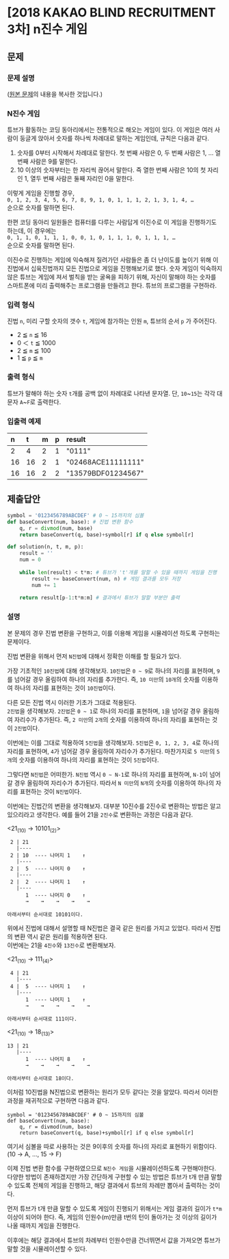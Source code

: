 # [2018 KAKAO BLIND RECRUITMENT 3차] n진수 게임
## 문제
### 문제 설명
([원본 문제](https://programmers.co.kr/learn/courses/30/lessons/17687)의 내용을 복사한 것입니다.)

### N진수 게임

튜브가 활동하는 코딩 동아리에서는 전통적으로 해오는 게임이 있다. 이 게임은 여러 사람이 둥글게 앉아서 숫자를 하나씩 차례대로 말하는 게임인데, 규칙은 다음과 같다.

1. 숫자를 0부터 시작해서 차례대로 말한다. 첫 번째 사람은 0, 두 번째 사람은 1, … 열 번째 사람은 9를 말한다.
2. 10 이상의 숫자부터는 한 자리씩 끊어서 말한다. 즉 열한 번째 사람은 10의 첫 자리인 1, 열두 번째 사람은 둘째 자리인 0을 말한다.

이렇게 게임을 진행할 경우,  
`0, 1, 2, 3, 4, 5, 6, 7, 8, 9, 1, 0, 1, 1, 1, 2, 1, 3, 1, 4, …`  
순으로 숫자를 말하면 된다.

한편 코딩 동아리 일원들은 컴퓨터를 다루는 사람답게 이진수로 이 게임을 진행하기도 하는데, 이 경우에는  
`0, 1, 1, 0, 1, 1, 1, 0, 0, 1, 0, 1, 1, 1, 0, 1, 1, 1, …`  
순으로 숫자를 말하면 된다.

이진수로 진행하는 게임에 익숙해져 질려가던 사람들은 좀 더 난이도를 높이기 위해 이진법에서 십육진법까지 모든 진법으로 게임을 진행해보기로 했다. 숫자 게임이 익숙하지 않은 튜브는 게임에 져서 벌칙을 받는 굴욕을 피하기 위해, 자신이 말해야 하는 숫자를 스마트폰에 미리 출력해주는 프로그램을 만들려고 한다. 튜브의 프로그램을 구현하라.

### 입력 형식
진법 `n`, 미리 구할 숫자의 갯수 `t`, 게임에 참가하는 인원 `m`, 튜브의 순서 `p` 가 주어진다.

* 2 ≦ `n` ≦ 16
* 0 ＜ `t` ≦ 1000
* 2 ≦ `m` ≦ 100
* 1 ≦ `p` ≦ `m`

### 출력 형식
튜브가 말해야 하는 숫자 `t`개를 공백 없이 차례대로 나타낸 문자열. 단, `10`\~`15`는 각각 대문자 `A`\~`F`로 출력한다.

### 입출력 예제
|n|t|m|p|result|
|:---|:---|:---|:---|:---|
|2|4|2|1|"0111"|
|16|16|2|1|"02468ACE11111111"|
|16|16|2|2|"13579BDF01234567"|

## 제출답안
```python
symbol = '0123456789ABCDEF' # 0 ~ 15까지의 심볼
def baseConvert(num, base): # 진법 변환 함수
    q, r = divmod(num, base)
    return baseConvert(q, base)+symbol[r] if q else symbol[r]

def solution(n, t, m, p):
    result = ''
    num = 0
    
    while len(result) < t*m: # 튜브가 't'개를 말할 수 있을 때까지 게임을 진행
        result += baseConvert(num, n) # 게임 결과를 모두 저장
        num += 1
    
    return result[p-1:t*m:m] # 결과에서 튜브가 말할 부분만 출력
```
### 설명
본 문제의 경우 진법 변환을 구현하고, 이를 이용해 게임을 시뮬레이션 하도록 구현하는 문제이다.

진법 변환을 위해서 먼저 `N진법`에 대해서 정확한 이해를 할 필요가 있다.

가장 기초적인 `10진법`에 대해 생각해보자. `10진법`은 `0 ~ 9`로 하나의 자리를 표현하며, `9`를 넘어갈 경우 올림하여 하나의 자리를 추가한다.
즉, `10 미만`의 `10개`의 숫자를 이용하여 하나의 자리를 표현하는 것이 `10진법`이다.

다른 모든 진법 역시 이러한 기초가 그대로 적용된다.  
`2진법`을 생각해보자. `2진법`은 `0 ~ 1`로 하나의 자리를 표현하며, `1`을 넘어갈 경우 올림하여 자리수가 추가된다.
즉, `2 미만`의 `2개`의 숫자를 이용하여 하나의 자리를 표현하는 것이 `2진법`이다.

이번에는 이를 그대로 적용하여 `5진법`을 생각해보자. `5진법`은 `0, 1, 2, 3, 4`로 하나의 자리를 표현하며, `4`가 넘어갈 경우 올림하여 자리수가 추가된다.
마찬가지로 `5 미만`의 `5개`의 숫자를 이용하여 하나의 자리를 표현하는 것이 `5진법`이다.

그렇다면 `N진법`은 어떠한가. `N진법` 역시 `0 ~ N-1`로 하나의 자리를 표현하며, `N-1`이 넘어갈 경우 올림하여 자리수가 추가된다.
따라서 `N 미만`의 `N개`의 숫자를 이용하여 하나의 자리를 표현하는 것이 `N진법`이다.

이번에는 진법간의 변환을 생각해보자. 대부분 10진수를 2진수로 변환하는 방법은 알고 있으리라고 생각한다.
예를 들어 21을 `2진수`로 변환하는 과정은 다음과 같다.

<21<sub>(10)</sub> -> 10101<sub>(2)</sub>>
```
 2 | 21  
   |----
 2 | 10  ---- 나머지 1    ↑
   |----
 2 |  5  ---- 나머지 0    ↑
   |----
 2 |  2  ---- 나머지 1    ↑
   |----
      1  ---- 나머지 0    ↑
      →    →    →    →    →
     
아래서부터 순서대로 10101이다.
```

위에서 진법에 대해서 설명할 때 N진법은 결국 같은 원리를 가지고 있었다. 따라서 진법의 변환 역시 같은 원리를 적용하면 된다.  
이번에는 21을 `4진수`와 `13진수`로 변환해보자.

<21<sub>(10)</sub> -> 111<sub>(4)</sub>>
```
 4 | 21  
   |----
 4 |  5  ---- 나머지 1    ↑
   |----
      1  ---- 나머지 1    ↑
      →    →    →    →    →
     
아래서부터 순서대로 111이다.
```

<21<sub>(10)</sub> -> 18<sub>(13)</sub>>
```
13 | 21  
   |----
      1  ---- 나머지 8    ↑
      →    →    →    →    →
     
아래서부터 순서대로 18이다.
```

이처럼 10진법을 N진법으로 변환하는 원리가 모두 같다는 것을 알았다. 따라서 이러한 과정을 재귀적으로 구현하면 다음과 같다.
```
symbol = '0123456789ABCDEF' # 0 ~ 15까지의 심볼
def baseConvert(num, base):
    q, r = divmod(num, base)
    return baseConvert(q, base)+symbol[r] if q else symbol[r]
```
여기서 심볼을 따로 사용하는 것은 9이후의 숫자를 하나의 자리로 표현하기 위함이다.(10 → A, ..., 15 → F)

이제 진법 변환 함수를 구현하였으므로 `N진수 게임`을 시뮬레이션하도록 구현해야한다.  
다양한 방법이 존재하겠지만 가장 간단하게 구현할 수 있는 방법은 튜브가 t개 만큼 말할 수 있도록 전체의 게임을 진행하고, 해당 결과에서 튜브의 차례만 뽑아서 출력하는 것이다.

먼저 튜브가 t개 만큼 말할 수 있도록 게임이 진행되기 위해서는 게임 결과의 길이가 `t*m` 이상이 되어야 한다. 즉, 게임의 인원수(m)만큼 t번의 턴이 돌아가는 것 이상의 길이가 나올 때까지 게임을 진행한다.

이후에는 해당 결과에서 튜브의 차례부터 인원수만큼 건너뛰면서 값을 가져오면 튜브가 말할 것을 시뮬레이션할 수 있다.

